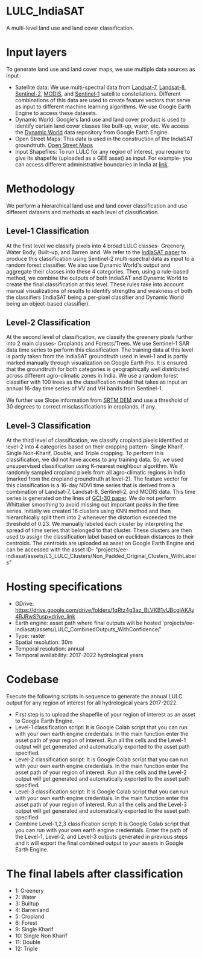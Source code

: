 # LULC_IndiaSAT
A multi-level land use and land cover classification. 

# Input layers
To generate land use and land cover maps, we use multiple data sources as input-
- Satellite data: We use multi-spectral data from [Landsat-7](https://developers.google.com/earth-engine/datasets/catalog/LANDSAT_LE07_C02_T1_L2), [Landsat-8](https://developers.google.com/earth-engine/datasets/catalog/LANDSAT_LC08_C02_T1_L2), [Sentinel-2](https://developers.google.com/earth-engine/datasets/catalog/COPERNICUS_S2_SR), [MODIS](https://developers.google.com/earth-engine/datasets/catalog/modis), and [Sentinel-1](https://developers.google.com/earth-engine/datasets/catalog/COPERNICUS_S1_GRD) satellite constellations. Different combinations of this data are used to create feature vectors that serve as input to different machine learning algorithms. We use Google Earth Engine to access these datasets.
- Dynamic World: Google's land use and land cover product is used to identify certain land cover classes like built-up, water, etc. We access the [Dynamic World](https://developers.google.com/earth-engine/datasets/catalog/GOOGLE_DYNAMICWORLD_V1) data repository from Google Earth Engine.
- Open Street Maps: This data is used in the construction of the IndiaSAT groundtruth. [Open Street Maps](https://www.openstreetmap.org/)
- Input Shapefiles: To run LULC for any region of interest, you require to give its shapefile (uploaded as a GEE asset) as input. For example- you can access different administrative boundaries in India at [link](https://drive.google.com/drive/folders/1HJef1T8wJg8eoz4kUU8u1HHNoH3510Zv?usp=drive_link).

# Methodology
We perform a hierarchical land use and land cover classification and use different datasets and methods at each level of classification.

## Level-1 Classification
At the first level we classify pixels into 4 broad LULC classes- Greenery, Water Body, Built-up, and Barren land. We refer to the [IndiaSAT paper](https://dl.acm.org/doi/abs/10.1145/3460112.3471953?casa_token=_CBHFrHEAvIAAAAA:KVY9zoriQLArqUFlfWzU41QTySRED-DG_Eoyfr41DcL6fkgH5QhxlBrpx6y-jgp9R3cLVvSWaj7P) to produce this classification using Sentinel-2 multi-spectral data as input to a random forest classifier. We also use Dynamic World's output and aggregate their classes into these 4 categories. Then, using a rule-based method, we combine the outputs of both IndiaSAT and Dynamic World to create the final classification at this level. These rules take into account manual visualizations of results to identify strengths and weakness of both the classifiers (IndiaSAT being a per-pixel classifier and Dynamic World being an object-based classifier).

## Level-2 Classification
At the second level of classification, we classify the greenery pixels further into 2 main classes- Croplands and Forests/Trees. We use Sentinel-1 SAR data time series to perform this classification. The training data at this level is partly taken from the IndiaSAT groundtruth used in level-1 and is partly marked manually through visualization on Google Earth Pro. It is ensured that the groundtruth for both categories is geographically well distributed across different agro-climatic zones in India. 
We use a random forest classifier with 100 trees as the classification model that takes as input an annual 16-day time series of VV and VH bands from Sentinel-1.

We further use Slope information from [SRTM DEM](https://developers.google.com/earth-engine/datasets/catalog/CGIAR_SRTM90_V4) and use a threshold of 30 degrees to correct misclassifications in croplands, if any.

## Level-3 Classification
At the third level of classification, we classify cropland pixels identified at level-2 into 4 categories based on their cropping pattern- Single Kharif, Single Non-Kharif, Double, and Triple cropping. To perform this classification, we did not have access to any training data. So, we used unsupervised classification using K-nearest neighbour algorithm. We randomly sampled cropland pixels from all agro-climatic regions in India (marked from the cropland groundtruth at level-2). The feature vector for this classification is a 16-day NDVI time series that is derived from a combination of Landsat-7, Landsat-8, Sentinel-2, and MODIS data. This time series is generated on the lines of [GCI-30 paper](https://essd.copernicus.org/articles/13/4799/2021/). We do not perform Whittaker smoothing to avoid missing out important peaks in the time series. 
Initially we created 16 clusters using KNN method and then hierarchically split them into 2 whenever the distortion exceeded the threshold of 0.23. We manually labeled each cluster by interpreting the spread of time series that belonged to that cluster. These clusters are then used to assign the classification label based on euclidean distances to their centroids. The centroids are uploaded as asset on Google Earth Engine and can be accessed with the asset ID- "projects/ee-indiasat/assets/L3\_LULC\_Clusters/Non\_Padded\_Original\_Clusters\_WithLabels"

# Hosting specifications
- GDrive: https://drive.google.com/drive/folders/1qRtz4g3az_BLVKB1vUBcgIAKAy4RJRwS?usp=drive_link
- Earth engine: asset path where final outputs will be hosted 'projects/ee-indiasat/assets/LULC\_CombinedOutputs\_WithConfidence/'
- Type: raster
- Spatial resolution: 30m
- Temporal resolution: annual
- Temporal availability: 2017-2022 hydrological years

# Codebase
Execute the following scripts in sequence to generate the annual LULC output for any region of interest for all hydrological years 2017-2022.
- First step is to upload the shapefile of your region of interest as an asset to Google Earth Engine.
- Level-1 classification script: It is Google Colab script that you can run with your own earth engine credentials. In the main function enter the asset path of your region of interest. Run all the cells and the Level-1 output will get generated and automatically exported to the asset path specified.
- Level-2 classification script: It is Google Colab script that you can run with your own earth engine credentials. In the main function enter the asset path of your region of interest. Run all the cells and the Level-2 output will get generated and automatically exported to the asset path specified.
- Level-3 classification script: It is Google Colab script that you can run with your own earth engine credentials. In the main function enter the asset path of your region of interest. Run all the cells and the Level-3 output will get generated and automatically exported to the asset path specified.
- Combine Level-1,2,3 classification script: It is Google Colab script that you can run with your own earth engine credentials. Enter the path of the Level-1, Level-2, and Level-3 outputs generated in previous steps and it will export the final combined output to your assets in Google Earth Engine.    

# The final labels after classification
- 1: Greenery
- 2: Water
- 3: Builtup
- 4: Barrenland
- 5: Cropland
- 6: Forest
- 9: Single Kharif
- 10: Single Non Kharif
- 11: Double
- 12: Triple    
